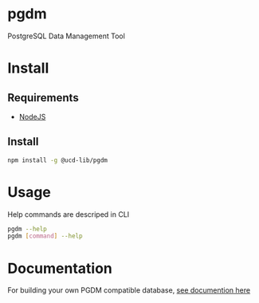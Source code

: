 # pgdm
PostgreSQL Data Management Tool

# Install

## Requirements

 - [NodeJS](https://nodejs.org/en/)

## Install

```bash
npm install -g @ucd-lib/pgdm
```

# Usage

Help commands are descriped in CLI

```bash
pgdm --help
pgdm [command] --help
```

# Documentation

For building your own PGDM compatible database, [see documention here](./docs/index.md)